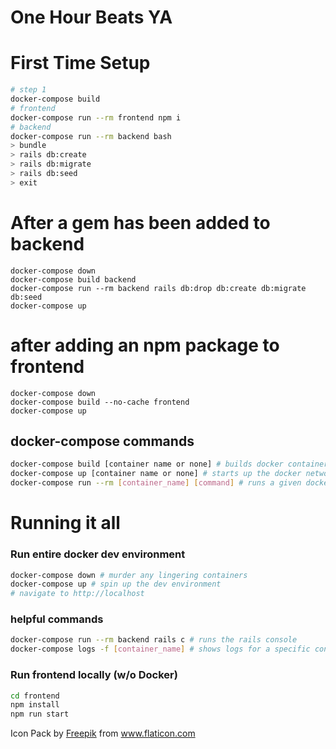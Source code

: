 # One Hour Beats YA

# First Time Setup

```sh
# step 1
docker-compose build
# frontend
docker-compose run --rm frontend npm i
# backend
docker-compose run --rm backend bash
> bundle
> rails db:create
> rails db:migrate
> rails db:seed
> exit
```

# After a gem has been added to backend

```
docker-compose down
docker-compose build backend
docker-compose run --rm backend rails db:drop db:create db:migrate db:seed
docker-compose up
```

# after adding an npm package to frontend

```
docker-compose down
docker-compose build --no-cache frontend
docker-compose up
```

## docker-compose commands

```sh
docker-compose build [container name or none] # builds docker containers
docker-compose up [container name or none] # starts up the docker network, optionaly with a given container
docker-compose run --rm [container_name] [command] # runs a given docker container with an explicit command - commands like `bash` to get command line access to a container.
```

# Running it all

### Run entire docker dev environment

```sh
docker-compose down # murder any lingering containers
docker-compose up # spin up the dev environment
# navigate to http://localhost
```

### helpful commands

```sh
docker-compose run --rm backend rails c # runs the rails console
docker-compose logs -f [container_name] # shows logs for a specific container
```

### Run frontend locally (w/o Docker)

```sh
cd frontend
npm install
npm run start
```


Icon Pack by <a href="https://www.flaticon.com/authors/freepik" title="Freepik">Freepik</a> from <a href="https://www.flaticon.com/" title="Flaticon">www.flaticon.com</a></div>
